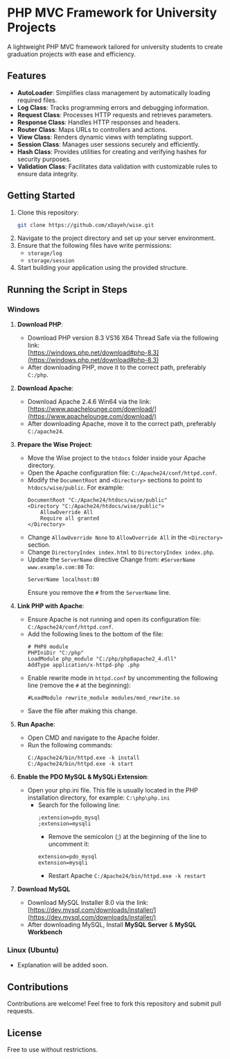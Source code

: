 # PHP MVC Framework for University Projects

A lightweight PHP MVC framework tailored for university students to create graduation projects with ease and efficiency.

## Features
- **AutoLoader**: Simplifies class management by automatically loading required files.
- **Log Class**: Tracks programming errors and debugging information.
- **Request Class**: Processes HTTP requests and retrieves parameters.
- **Response Class**: Handles HTTP responses and headers.
- **Router Class**: Maps URLs to controllers and actions.
- **View Class**: Renders dynamic views with templating support.
- **Session Class**: Manages user sessions securely and efficiently.
- **Hash Class**: Provides utilities for creating and verifying hashes for security purposes.
- **Validation Class**: Facilitates data validation with customizable rules to ensure data integrity.

## Getting Started
1. Clone this repository:
   ```bash
   git clone https://github.com/xDayeh/wise.git
   ```
2. Navigate to the project directory and set up your server environment.
3. Ensure that the following files have write permissions:
   - `storage/log`
   - `storage/session`
4. Start building your application using the provided structure.

## Running the Script in Steps

### Windows
1. **Download PHP**:
   - Download PHP version 8.3 VS16 X64 Thread Safe via the following link:  
     [https://windows.php.net/download#php-8.3](https://windows.php.net/download#php-8.3)
   - After downloading PHP, move it to the correct path, preferably `C:/php`.

2. **Download Apache**:
   - Download Apache 2.4.6 Win64 via the link:  
     [https://www.apachelounge.com/download/](https://www.apachelounge.com/download/)
   - After downloading Apache, move it to the correct path, preferably `C:/apache24`.

3. **Prepare the Wise Project**:
   - Move the Wise project to the `htdocs` folder inside your Apache directory.
   - Open the Apache configuration file: `C:/Apache24/conf/httpd.conf`.
   - Modify the `DocumentRoot` and `<Directory>` sections to point to `htdocs/wise/public`. For example:
     ```
     DocumentRoot "C:/Apache24/htdocs/wise/public"
     <Directory "C:/Apache24/htdocs/wise/public">
         AllowOverride All
         Require all granted
     </Directory>
     ```
   - Change `AllowOverride None` to `AllowOverride All` in the `<Directory>` section.
   - Change `DirectoryIndex index.html` to `DirectoryIndex index.php`.
   - Update the `ServerName` directive Change from: ``#ServerName www.example.com:80`` To:
     ```
     ServerName localhost:80
     ```
     Ensure you remove the `#` from the `ServerName` line.

4. **Link PHP with Apache**:
   - Ensure Apache is not running and open its configuration file: `C:/Apache24/conf/httpd.conf`.
   - Add the following lines to the bottom of the file:
     ```
     # PHP8 module
     PHPIniDir "C:/php"
     LoadModule php_module "C:/php/php8apache2_4.dll"
     AddType application/x-httpd-php .php
     ```
   - Enable rewrite mode in `httpd.conf` by uncommenting the following line (remove the `#` at the beginning):
     ```
     #LoadModule rewrite_module modules/mod_rewrite.so
     ```
   - Save the file after making this change.

5. **Run Apache**:
   - Open CMD and navigate to the Apache folder.
   - Run the following commands:
     ```
     C:/Apache24/bin/httpd.exe -k install
     C:/Apache24/bin/httpd.exe -k start
     ```
6. **Enable the PDO MySQL & MySQLi Extension**:
    - Open your php.ini file. This file is usually located in the PHP installation directory, for example:
      ```C:\php\php.ini```
        - Search for the following line:
           ```
          ;extension=pdo_mysql
          ;extension=mysqli
            ```
            - Remove the semicolon (;) at the beginning of the line to uncomment it:
          ```
          extension=pdo_mysql
          extension=mysqli
          ```
            - Restart Apache
              ```C:/Apache24/bin/httpd.exe -k restart```
7. **Download MySQL**
    - Download MySQL Installer 8.0 via the link:  
      [https://dev.mysql.com/downloads/installer/](https://dev.mysql.com/downloads/installer/)
    - After downloading MySQL, Install **MySQL Server** & **MySQL Workbench**

### Linux (Ubuntu)
- Explanation will be added soon.

## Contributions
Contributions are welcome! Feel free to fork this repository and submit pull requests.

## License
Free to use without restrictions.
